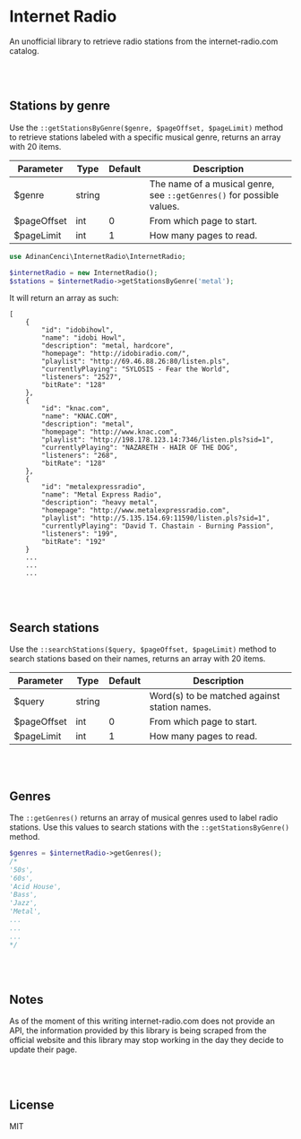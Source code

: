 # Internet Radio
An unofficial library to retrieve radio stations from the internet-radio.com catalog.

<br><br>

## Stations by genre
Use the `::getStationsByGenre($genre, $pageOffset, $pageLimit)` method to retrieve stations labeled with a specific musical genre, returns an array with 20 items.

| Parameter | Type | Default | Description |
|---|---|---|---|
| $genre | string | | The name of a musical genre, see `::getGenres()` for possible values. |
| $pageOffset | int | 0 | From which page to start. |
| $pageLimit | int | 1 | How many pages to read. |

```php
use AdinanCenci\InternetRadio\InternetRadio;

$internetRadio = new InternetRadio();
$stations = $internetRadio->getStationsByGenre('metal');
```

It will return an array as such:

```
[
    {
    	"id": "idobihowl", 
        "name": "idobi Howl", 
        "description": "metal, hardcore", 
        "homepage": "http://idobiradio.com/", 
        "playlist": "http://69.46.88.26:80/listen.pls", 
        "currentlyPlaying": "SYLOSIS - Fear the World", 
        "listeners": "2527", 
        "bitRate": "128"
    }, 
    {
    	"id": "knac.com", 
        "name": "KNAC.COM", 
        "description": "metal", 
        "homepage": "http://www.knac.com", 
        "playlist": "http://198.178.123.14:7346/listen.pls?sid=1", 
        "currentlyPlaying": "NAZARETH - HAIR OF THE DOG", 
        "listeners": "268", 
        "bitRate": "128"
    }, 
    {
    	"id": "metalexpressradio", 
        "name": "Metal Express Radio", 
        "description": "heavy metal", 
        "homepage": "http://www.metalexpressradio.com", 
        "playlist": "http://5.135.154.69:11590/listen.pls?sid=1", 
        "currentlyPlaying": "David T. Chastain - Burning Passion", 
        "listeners": "199", 
        "bitRate": "192"
    }
    ...
    ...
    ...
```

<br><br>

## Search stations

Use the `::searchStations($query, $pageOffset, $pageLimit)` method to search stations based on their names, returns an array with 20 items.

| Parameter | Type | Default | Description |
|---|---|---|---|
| $query | string | | Word(s) to be matched against station names. |
| $pageOffset | int | 0 | From which page to start. |
| $pageLimit | int | 1 | How many pages to read. |

<br><br>

## Genres

The `::getGenres()` returns an array of musical genres used to label radio stations. Use this values to search stations with the `::getStationsByGenre()` method.

```php
$genres = $internetRadio->getGenres();
/*
'50s', 
'60s', 
'Acid House', 
'Bass', 
'Jazz', 
'Metal',
...
...
...
*/
```

<br><br>

## Notes
As of the moment of this writing internet-radio.com does not provide an API, the information provided by this library is being scraped from the official website and this library may stop working in the day they decide to update their page.

<br><br>

## License

MIT